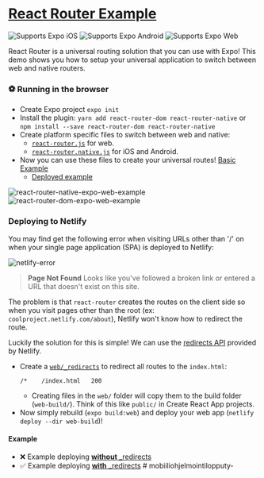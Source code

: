 # [React Router Example](https://reacttraining.com/react-router/web/guides/quick-start)

<p>
  <!-- iOS -->
  <img alt="Supports Expo iOS" longdesc="Supports Expo iOS" src="https://img.shields.io/badge/iOS-4630EB.svg?style=flat-square&logo=APPLE&labelColor=999999&logoColor=fff" />
  <!-- Android -->
  <img alt="Supports Expo Android" longdesc="Supports Expo Android" src="https://img.shields.io/badge/Android-4630EB.svg?style=flat-square&logo=ANDROID&labelColor=A4C639&logoColor=fff" />
  <!-- Web -->
  <img alt="Supports Expo Web" longdesc="Supports Expo Web" src="https://img.shields.io/badge/web-4630EB.svg?style=flat-square&logo=GOOGLE-CHROME&labelColor=4285F4&logoColor=fff" />
</p>

React Router is a universal routing solution that you can use with Expo!
This demo shows you how to setup your universal application to switch between web and native routers.

### ⚽️ Running in the browser

- Create Expo project `expo init`
- Install the plugin: `yarn add react-router-dom react-router-native` or `npm install --save react-router-dom react-router-native`
- Create platform specific files to switch between web and native:
  - [`react-router.js`](https://github.com/expo/examples/blob/master/with-react-router/react-router.js) for web.
  - [`react-router.native.js`](https://github.com/expo/examples/blob/master/with-react-router/react-router.native.js) for iOS and Android.
- Now you can use these files to create your universal routes! [Basic Example](App.js)
  - [Deployed example](https://5e20d26f3f285b0766a74be2--stupefied-perlman-ca9443.netlify.com/about)

![react-router-native-expo-web-example](https://i.imgur.com/XSCAX19.png "React Router native expo web example")
![react-router-dom-expo-web-example](https://i.imgur.com/xl1yYmm.png "React Router dom expo web example")

### Deploying to Netlify

You may find get the following error when visiting URLs other than '/' on when your single page application (SPA) is deployed to Netlify:

![netlify-error](https://i.imgur.com/BKFNGzH.png "Netlify: Page Not Found error")

> **Page Not Found**
> Looks like you've followed a broken link or entered a URL that doesn't exist on this site.

The problem is that `react-router` creates the routes on the client side so when you visit pages other than the root (ex: `coolproject.netlify.com/about`), Netlify won't know how to redirect the route.

Luckily the solution for this is simple! We can use the [redirects API](https://www.netlify.com/docs/redirects/) provided by Netlify.

- Create a [`web/_redirects`](web/_redirects) to redirect all routes to the `index.html`:
  ```
  /*    /index.html   200
  ```
  - Creating files in the `web/` folder will copy them to the build folder (`web-build/`). Think of this like `public/` in Create React App projects.
- Now simply rebuild (`expo build:web`) and deploy your web app (`netlify deploy --dir web-build`)!

#### Example

- ❌ Example deploying [**without** \_redirects](https://5e20d1844d610eee07f5c10e--stupefied-perlman-ca9443.netlify.com/about)
- ✅ Example deploying [**with** \_redirects](https://5e20d26f3f285b0766a74be2--stupefied-perlman-ca9443.netlify.com/about)
#   m o b i i l i o h j e l m o i n t i l o p p u t y -  
 